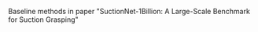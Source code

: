 Baseline methods in paper "SuctionNet-1Billion:  A  Large-Scale  Benchmark  for  Suction  Grasping" 